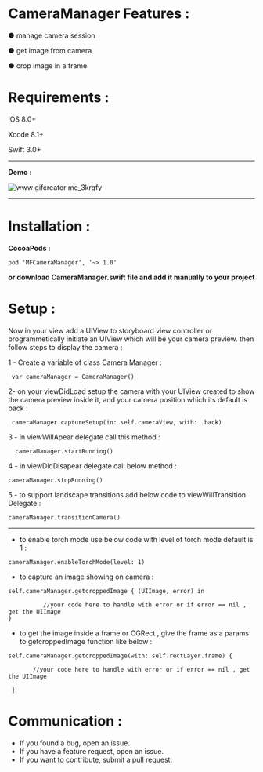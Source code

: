 # CameraManager Features :

● manage camera session 

● get image from camera 

● crop image in a frame

# Requirements :

iOS 8.0+

Xcode 8.1+

Swift 3.0+

---------------------------------------------------------------------------
**Demo :** 

![www gifcreator me_3krqfy](https://cloud.githubusercontent.com/assets/13133764/22628149/36ce4070-ebe4-11e6-9fd9-fdd3fb2ce42f.gif)

---------------------------------------------------------------------------

# Installation :

**CocoaPods :**


```
pod 'MFCameraManager', '~> 1.0'

```

**or download CameraManager.swift file and add it manually to your project**  

# Setup :

Now in your view add a UIView to storyboard view controller or programmetically initiate an UIView which will be your camera preview. then follow steps to display the camera : 

1 - Create a variable of class Camera Manager :

`  var cameraManager = CameraManager() `

2- on your viewDidLoad setup the camera with your UIView created to show the camera preview inside it, and your camera position which its default is back :

`  cameraManager.captureSetup(in: self.cameraView, with: .back) `


3 - in viewWillApear delegate call this method : 

`   cameraManager.startRunning() `

4 - in viewDidDisapear delegate call below method :

` cameraManager.stopRunning() `

5 - to support landscape transitions add below code to viewWillTransition Delegate : 

` cameraManager.transitionCamera() `

----------------------------
- to enable torch mode use below code with level of torch mode default is 1 : 

`cameraManager.enableTorchMode(level: 1)`

- to capture an image showing on camera  : 

```
self.cameraManager.getcroppedImage { (UIImage, error) in

          //your code here to handle with error or if error == nil , get the UIImage 
}
```

- to get the image inside a frame or CGRect , give the frame as a params to getcroppedImage function like below : 

```
self.cameraManager.getcroppedImage(with: self.rectLayer.frame) {
         
       //your code here to handle with error or if error == nil , get the UIImage 
           
 }

```

# Communication :

- If you found a bug, open an issue.
- If you have a feature request, open an issue.
- If you want to contribute, submit a pull request.
